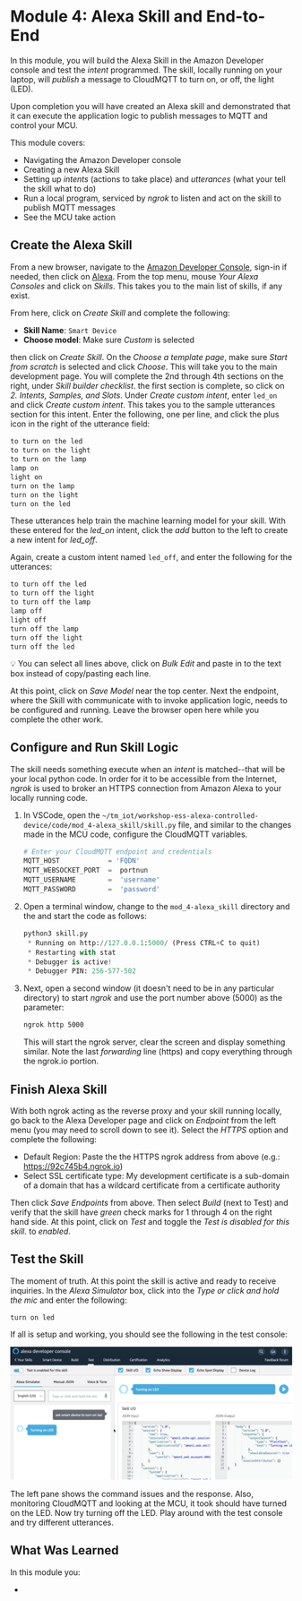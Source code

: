 



# Module 4: Alexa Skill and End-to-End

In this module, you will build the Alexa Skill in the Amazon Developer console and test the *intent* programmed. The skill, locally running on your laptop, will *publish* a message to CloudMQTT to turn on, or off, the light (LED).

Upon completion you will have created an Alexa skill and demonstrated that it can execute the application logic to publish messages to MQTT and control your MCU.

This module covers:

* Navigating the Amazon Developer console
* Creating a new Alexa Skill
* Setting up *intents* (actions to take place) and *utterances* (what your tell the skill what to do)
* Run a local program, serviced by *ngrok* to listen and act on the skill to publish MQTT messages
* See the MCU take action

## Create the Alexa Skill

From a new browser, navigate to the [Amazon Developer Console](https://developer.amazon.com/), sign-in if needed, then click on [Alexa](https://developer.amazon.com/alexa). From the top menu, mouse *Your Alexa Consoles* and click on *Skills*. This takes you to the main list of skills, if any exist.

From here, click on *Create Skill* and complete the following:

* **Skill Name**: `Smart Device`
* **Choose model**: Make sure *Custom* is selected

then click on *Create Skill*. On the *Choose a template page*, make sure *Start from scratch* is selected and click *Choose*. This will take you to the main development page. You will complete the 2nd through 4th sections on the right, under *Skill builder checklist*. the first section is complete, so click on *2. Intents, Samples, and Slots*. Under *Create custom intent*, enter `led_on` and click *Create custom intent*. This takes you to the sample utterances section for this intent. Enter the following, one per line, and click the plus icon in the right of the utterance field:

```
to turn on the led
to turn on the light
to turn on the lamp
lamp on
light on
turn on the lamp
turn on the light
turn on the led
```

These utterances help train the machine learning model for your skill. With these entered for the *led_on* intent, click the *add* button to the left to create a new intent for *led_off*.

Again, create a custom intent named `led_off`, and enter the following for the utterances:

```
to turn off the led
to turn off the light
to turn off the lamp
lamp off
light off
turn off the lamp
turn off the light
turn off the led
```

:bulb: You can select all lines above, click on *Bulk Edit* and paste in to the text box instead of copy/pasting each line.

At this point, click on *Save Model* near the top center. Next the endpoint, where the Skill with communicate with to invoke application logic, needs to be configured and running. Leave the browser open here while you complete the other work.

## Configure and Run Skill Logic

The skill needs something execute when an *intent* is matched--that will be your local python code. In order for it to be accessible from the Internet, *ngrok* is used to broker an HTTPS connection from Amazon Alexa to your locally running code.

1. In VSCode, open the `~/tm_iot/workshop-ess-alexa-controlled-device/code/mod_4-alexa_skill/skill.py` file, and similar to the changes made in the MCU code, configure the CloudMQTT variables.

    ```python
    # Enter your CloudMQTT endpoint and credentials
    MQTT_HOST            = 'FQDN'
    MQTT_WEBSOCKET_PORT  =  portnun
    MQTT_USERNAME        =  'username'
    MQTT_PASSWORD        =  'password'
    ```

2. Open a terminal window, change to the `mod_4-alexa_skill` directory and the  and start the code as follows:

   ```python sk
   python3 skill.py
    * Running on http://127.0.0.1:5000/ (Press CTRL+C to quit)
    * Restarting with stat
    * Debugger is active!
    * Debugger PIN: 256-577-502
   ```

3. Next, open a second window (it doesn't need to be in any particular directory) to start *ngrok* and use the port number above (5000) as the parameter:

   ```bash
   ngrok http 5000
   ```

   This will start the ngrok server, clear the screen and display something similar. Note the last *forwarding* line (https) and copy everything through the ngrok.io portion.

## Finish Alexa Skill

With both ngrok acting as the reverse proxy and your skill running locally, go back to the Alexa Developer page and click on *Endpoint* from the left menu (you may need to scroll down to see it). Select the *HTTPS* option and complete the following:

* Default Region: Paste the the HTTPS ngrok address from above (e.g.: https://92c745b4.ngrok.io)
* Select SSL certificate type: My development certificate is a sub-domain of a domain that has a wildcard certificate from a certificate authority

Then click *Save Endpoints* from above. Then select *Build* (next to Test) and verify that the skill have *green* check marks for 1 through 4 on the right hand side. At this point, click on *Test* and toggle the *Test is disabled for this skill.* to *enabled*. 

## Test the Skill

The moment of truth. At this point the skill is active and ready to receive inquiries. In the *Alexa Simulator* box, click into the *Type or click and hold the mic* and enter the following:

```
turn on led
```

If all is setup and working, you should see the following in the test console:

![mod4_1](mod4_1.png)

The left pane shows the command issues and the response. Also, monitoring CloudMQTT and looking at the MCU, it took should have turned on the LED. Now try turning off the LED. Play around with the test console and try different utterances. 



## What Was Learned

In this module you:

* 

